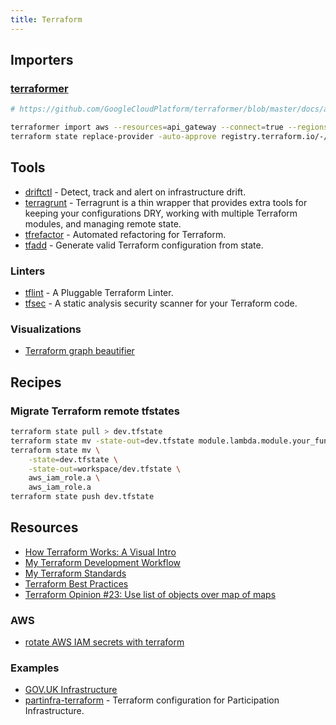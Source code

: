 ```yaml
---
title: Terraform
---
```


## Importers

### [terraformer](https://github.com/GoogleCloudPlatform/terraformer)

```bash
# https://github.com/GoogleCloudPlatform/terraformer/blob/master/docs/aws.md

terraformer import aws --resources=api_gateway --connect=true --regions=ap-southeast-1
terraform state replace-provider -auto-approve registry.terraform.io/-/aws hashicorp/aws
```

## Tools

- [driftctl](https://github.com/cloudskiff/driftctl) - Detect, track and alert on infrastructure drift.
- [terragrunt](https://terragrunt.gruntwork.io/docs/getting-started/quick-start/) - Terragrunt is a thin wrapper that provides extra tools for keeping your configurations DRY, working with multiple Terraform modules, and managing remote state.
- [tfrefactor](https://github.com/craftvscruft/tfrefactor) - Automated refactoring for Terraform.
- [tfadd](https://github.com/magodo/tfadd) - Generate valid Terraform configuration from state.

### Linters

- [tflint](https://github.com/terraform-linters/tflint) - A Pluggable Terraform Linter.
- [tfsec](https://github.com/aquasecurity/tfsec/) - A static analysis security scanner for your Terraform code.

### Visualizations

- [Terraform graph beautifier](https://github.com/pcasteran/terraform-graph-beautifier)

## Recipes

### Migrate Terraform remote tfstates

```bash
terraform state pull > dev.tfstate
terraform state mv -state-out=dev.tfstate module.lambda.module.your_function module.your_function
terraform state mv \
    -state=dev.tfstate \
    -state-out=workspace/dev.tfstate \
    aws_iam_role.a \
    aws_iam_role.a
terraform state push dev.tfstate
```

## Resources

- [How Terraform Works: A Visual Intro](https://towardsdev.com/how-terraform-works-a-visual-intro-6328cddbe067)
- [My Terraform Development Workflow](https://brendanthompson.com/posts/2021/11/my-terraform-development-workflow)
- [My Terraform Standards](https://brendanthompson.com/posts/2021/11/my-terraform-standards)
- [Terraform Best Practices](https://www.terraform-best-practices.com/)
- [Terraform Opinion #23: Use list of objects over map of maps](https://jq1.io/posts/opinion_23/)

### AWS

- [rotate AWS IAM secrets with terraform](https://cloud.gov/docs/ops/runbook/rotating-iam-users/)

### Examples

- [GOV.UK Infrastructure](https://github.com/alphagov/govuk-infrastructure)
- [partinfra-terraform](https://github.com/mozilla/partinfra-terraform) - Terraform configuration for Participation Infrastructure.
